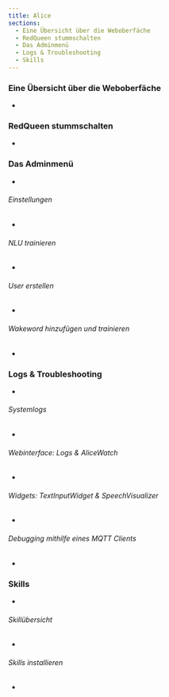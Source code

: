 ```yaml
---
title: Alice
sections:
  - Eine Übersicht über die Weboberfäche
  - RedQueen stummschalten
  - Das Adminmenü
  - Logs & Troubleshooting
  - Skills
---
```


### Eine Übersicht über die Weboberfäche
-

### RedQueen stummschalten
-

### Das Adminmenü
-

###### Einstellungen
-

###### NLU trainieren
-

###### User erstellen
-

###### Wakeword hinzufügen und trainieren
-

### Logs & Troubleshooting
-

###### Systemlogs
-

###### Webinterface: Logs & AliceWatch
-

###### Widgets: TextInputWidget & SpeechVisualizer
-

###### Debugging mithilfe eines MQTT Clients
-

### Skills
-

###### Skillübersicht
-

###### Skills installieren
-

